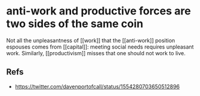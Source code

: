 # anti-work and productive forces are two sides of the same coin

Not all the unpleasantness of [[work]] that the [[anti-work]] position espouses comes from [[capital]]: meeting social needs requires unpleasant work. Similarly, [[productivism]] misses that one should not work to live.


## Refs

-   https://twitter.com/davenportofcall/status/1554280703650512896

